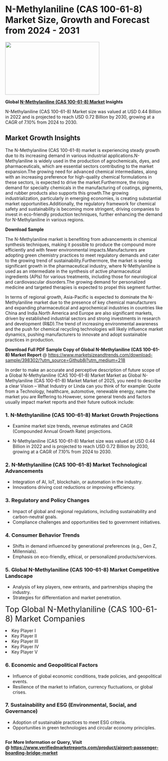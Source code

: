 <H1>N-Methylaniline (CAS 100-61-8) Market Size, Growth and Forecast from 2024 - 2031</H1><img class="aligncenter size-medium wp-image-584254" src="https://thirdeyenews.in/wp-content/uploads/2024/09/Global-Market-Research-300x168.jpeg" alt="" width="300" height="168" /><p><strong>Global&nbsp;<a href="https://www.marketsizeandtrends.com/download-sample/398302/?utm_source=Github8j?utm_medium=218">N-Methylaniline (CAS 100-61-8) Market</a> Insights</strong></p><p>N-Methylaniline (CAS 100-61-8) Market size was valued at USD 0.44 Billion in 2022 and is projected to reach USD 0.72 Billion by 2030, growing at a CAGR of 7.10% from 2024 to 2030.</p><p><h2>Market Growth Insights</h2> <p>The N-Methylaniline (CAS 100-61-8) market is experiencing steady growth due to its increasing demand in various industrial applications.N-Methylaniline is widely used in the production of agrochemicals, dyes, and pharmaceuticals, which are essential sectors contributing to the market expansion.The growing need for advanced chemical intermediates, along with an increasing preference for high-quality chemical formulations in these sectors, is expected to drive the market.Furthermore, the rising demand for specialty chemicals in the manufacturing of coatings, pigments, and rubber products also supports this growth.The growing industrialization, particularly in emerging economies, is creating substantial market opportunities.Additionally, the regulatory framework for chemical safety and sustainability is becoming more stringent, driving companies to invest in eco-friendly production techniques, further enhancing the demand for N-Methylaniline in various regions.</p> <p><strong>Download Sample</strong></p> <p>The N-Methylaniline market is benefiting from advancements in chemical synthesis techniques, making it possible to produce the compound more efficiently and with fewer environmental impacts.Manufacturers are adopting green chemistry practices to meet regulatory demands and cater to the growing trend of sustainability.Furthermore, the market is seeing significant growth in the pharmaceutical industry, where N-Methylaniline is used as an intermediate in the synthesis of active pharmaceutical ingredients (APIs) for various treatments, including those for neurological and cardiovascular disorders.The growing demand for personalized medicine and targeted therapies is expected to propel this segment further.</p> <p>In terms of regional growth, Asia-Pacific is expected to dominate the N-Methylaniline market due to the presence of key chemical manufacturers and expanding pharmaceutical and agrochemical industries in countries like China and India.North America and Europe are also significant markets, driven by established industrial sectors and strong investments in research and development (R&D).The trend of increasing environmental awareness and the push for chemical recycling technologies will likely influence market dynamics, pushing manufacturers to innovate and adopt sustainable practices in production.</p> <p><span class=""><strong>Download Full PDF Sample Copy of Global N-Methylaniline (CAS 100-61-8) Market Report</strong> @ <a href="https://www.marketsizeandtrends.com/download-sample/398302/?utm_source=Github8j?utm_medium=218" target="_blank">https://www.marketsizeandtrends.com/download-sample/398302/?utm_source=Github8j?utm_medium=218</a></span></p><p>In order to make an accurate and perceptive description of future scope of a Global&nbsp;N-Methylaniline (CAS 100-61-8) Market Market as Global&nbsp;N-Methylaniline (CAS 100-61-8) Market Market of 2025, you need to describe a clear Vision &ndash; What Industry or Linda can you think of for example: Quote from a Technology, healthcare, automotive, renewable energy, name the market you are Reffering to.However, some general trends and factors usually impact market reports and their future outlook include:</p><h3>1.&nbsp;<strong>N-Methylaniline (CAS 100-61-8) Market Growth Projections</strong></h3><ul><li>Examine market size trends, revenue estimates and CAGR (Compounded Annual Growth Rate) projections.</li><li><p>N-Methylaniline (CAS 100-61-8) Market size was valued at USD 0.44 Billion in 2022 and is projected to reach USD 0.72 Billion by 2030, growing at a CAGR of 7.10% from 2024 to 2030.</p></li></ul><h3>2.&nbsp;<strong>N-Methylaniline (CAS 100-61-8) Market Technological Advancements</strong></h3><ul><li>Integration of AI, IoT, blockchain, or automation in the industry.</li><li>Innovations driving cost reductions or improving efficiency.</li></ul><h3>3.&nbsp;<strong>Regulatory and Policy Changes</strong></h3><ul><li>Impact of global and regional regulations, including sustainability and carbon-neutral goals.</li><li>Compliance challenges and opportunities tied to government initiatives.</li></ul><h3>4.&nbsp;<strong>Consumer Behavior Trends</strong></h3><ul><li>Shifts in demand influenced by generational preferences (e.g., Gen Z, Millennials).</li><li>Emphasis on eco-friendly, ethical, or personalized products/services.</li></ul><h3>5.&nbsp;<strong>Global N-Methylaniline (CAS 100-61-8) Market Competitive Landscape</strong></h3><ul><li>Analysis of key players, new entrants, and partnerships shaping the industry.</li><li>Strategies for differentiation and market penetration.</li></ul><p data-pm-slice="1 1 []"><span style="color: inherit; font-family: inherit; font-size: 25px;">Top Global N-Methylaniline (CAS 100-61-8) Market Companies</span></p><div class="" data-test-id=""><p><li>Key Player I</li><li> Key Player II</li><li> Key Player III</li><li> Key Player IV</li><li> Key Player V</li></p></div><h3>6.&nbsp;<strong>Economic and Geopolitical Factors</strong></h3><ul><li>Influence of global economic conditions, trade policies, and geopolitical events.</li><li>Resilience of the market to inflation, currency fluctuations, or global crises.</li></ul><h3>7.&nbsp;<strong>Sustainability and ESG (Environmental, Social, and Governance)</strong></h3><ul><li>Adoption of sustainable practices to meet ESG criteria.</li><li>Opportunities in green technologies and circular economy principles.</li></ul><h2><strong style="font-size: 14px;">For More Information or Query, Visit @&nbsp;</strong><a style="background-color: #ffffff; font-size: 14px;" href="https://www.marketsizeandtrends.com/report/n-methylaniline-cas-100-61-8-market/" target="_blank">https://www.verifiedmarketreports.com/product/airport-passenger-boarding-bridge-market</a></h2>